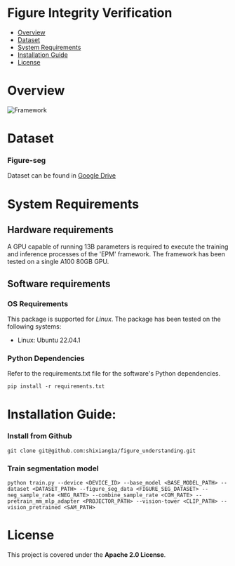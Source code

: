 # Figure Integrity Verification

- [Overview](#overview)
- [Dataset](#dataset)
- [System Requirements](#system-requirements)
- [Installation Guide](#installation-guide)
- [License](#license)

# Overview
![Framework](https://github.com/shixiang1a/figure_understanding/blob/main/framework.png)

# Dataset
### Figure-seg
Dataset can be found in [Google Drive](https://drive.google.com/file/d/16yYWa66RbFkqfFJpI9XdX4-UPs4J9_Qz/view?usp=sharing)

# System Requirements
## Hardware requirements
A GPU capable of running 13B parameters is required to execute the training and inference processes of the 'EPM' framework. The framework has been tested on a single A100 80GB GPU.

## Software requirements
### OS Requirements
This package is supported for *Linux*. The package has been tested on the following systems:
+ Linux: Ubuntu 22.04.1

### Python Dependencies
Refer to the requirements.txt file for the software's Python dependencies.
```
pip install -r requirements.txt
```
# Installation Guide:

### Install from Github
```
git clone git@github.com:shixiang1a/figure_understanding.git
```

### Train segmentation model
```
python train.py --device <DEVICE_ID> --base_model <BASE_MODEL_PATH> --dataset <DATASET_PATH> --figure_seg_data <FIGURE_SEG_DATASET> --neg_sample_rate <NEG_RATE> --combine_sample_rate <COM_RATE> --pretrain_mm_mlp_adapter <PROJECTOR_PATH> --vision-tower <CLIP_PATH> --vision_pretrained <SAM_PATH>
```

# License
This project is covered under the **Apache 2.0 License**.
